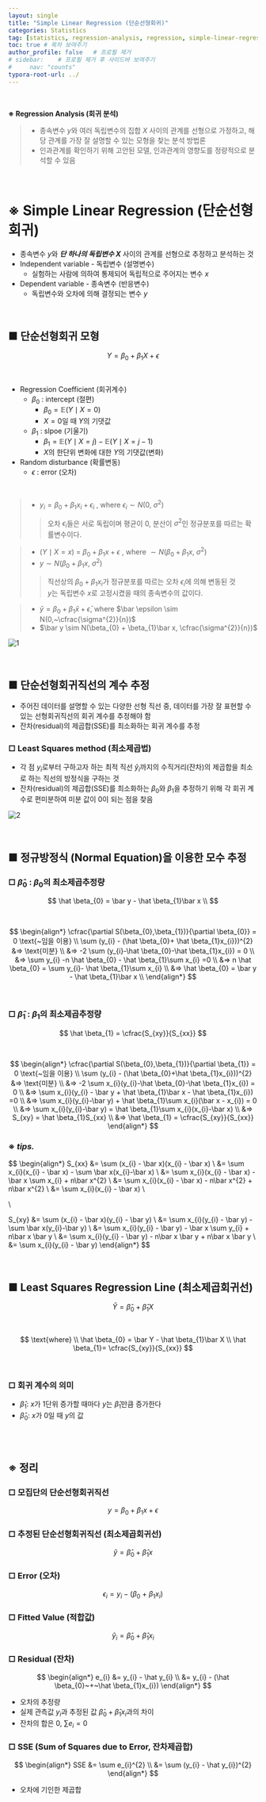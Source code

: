 ```yaml
---
layout: single
title: "Simple Linear Regression (단순선형회귀)"
categories: Statistics
tag: [statistics, regression-analysis, regression, simple-linear-regression, linear-regression]
toc: true # 목차 보여주기
author_profile: false   # 프로필 제거
# sidebar:    # 프로필 제거 후 사이드바 보여주기
#     nav: "counts"
typora-root-url: ../
---
```

<br>

**※ Regression Analysis (회귀 분석)**
> - 종속변수 $y$와 여러 독립변수의 집합 $X$ 사이의 관계를 선형으로 가정하고, 해당 관계를 가장 잘 설명할 수 있는 모형을 찾는 분석 방법론
> - 인과관계를 확인하기 위해 고안된 모델, 인과관계의 영향도를 정량적으로 분석할 수 있음

<br>

# ※ Simple Linear Regression (단순선형회귀)
- 종속변수 $y$와 ***단 하나의 독립변수 $X$*** 사이의 관계를 선형으로 추정하고 분석하는 것
- Independent variable - 독립변수 (설명변수)
  - 실험하는 사람에 의하여 통제되어 독립적으로 주어지는 변수 $x$
- Dependent variable - 종속변수 (반응변수)
  - 독립변수와 오차에 의해 결정되는 변수 $y$

<br>

## ■ 단순선형회귀 모형

$$Y = \beta_{0}+\beta_{1}X+\epsilon$$

<br>

- Regression Coefficient (회귀계수)
  - $\beta_{0}$ : intercept (절편)
    - $\beta_{0} = \mathbb{E}(Y \mid X=0)$
    - $X = 0$일 때 $Y$의 기댓값
  - $\beta_{1}$ : slpoe (기울기)
    - $\beta_{1} = \mathbb{E}(Y \mid X=j) - \mathbb{E}(Y \mid X=j-1)$
    - $X$의 한단위 변화에 대한 $Y$의 기댓값(변화)
- Random disturbance (확률변동)
  - $\epsilon$ : error (오차)

<br>

> - $y_{i} = \beta_{0} + \beta_{1}x_{i} + \epsilon_{i}$ , where $\epsilon_{i} \sim N(0,~\sigma^{2})$
>> 오차 $\epsilon_{i}$들은 서로 독립이며 평균이 0, 분산이 $\sigma^{2}$인 정규분포를 따르는 확률변수이다.

> - $(Y \mid X=x) ~=~ \beta_{0}+\beta_{1}x+\epsilon$ , where $\sim N(\beta_{0}+\beta_{1}x, ~\sigma^{2})$
> - $y \sim N(\beta_{0}+\beta_{1}x, ~\sigma^{2})$
>> 직선상의 $\beta_{0} + \beta_{1}x_{i}$가 정규분포를 따르는 오차 $\epsilon_{i}$에 의해 변동된 것<br>
>> $y$는 독립변수 $x$로 고정시켰을 때의 종속변수의 값이다.

> - $\bar y = \beta_{0} + \beta_{1}\bar x + \bar \epsilon$, where $\bar \epsilon \sim N(0,~\cfrac{\sigma^{2}}{n})$
> - $\bar y \sim N(\beta_{0} + \beta_{1}\bar x, \cfrac{\sigma^{2}}{n})$

![1]({{site.url}}/images/statistics/2024-03-31-statistics-simpleRegression/1.jpg)

<br>

## ■ 단순선형회귀직선의 계수 추정
- 주어진 데이터를 설명할 수 있는 다양한 선형 직선 중, 데이터를 가장 잘 표현할 수 있는 선형회귀직선의 회귀 계수를 추정해야 함
- 잔차(residual)의 제곱합(SSE)를 최소화하는 회귀 계수를 추정

### □ Least Squares method (최소제곱법)
- 각 점 $y_{i}$로부터 구하고자 하는 최적 직선 $\hat y_{i}$까지의 수직거리(잔차)의 제곱합을 최소로 하는 직선의 방정식을 구하는 것
- 잔차(residual)의 제곱합(SSE)를 최소화하는 $\beta_{0}$와 $\beta_{1}$을 추정하기 위해 각 회귀 계수로 편미분하여 미분 값이 0이 되는 점을 찾음

![2]({{site.url}}/images/statistics/2024-03-31-statistics-simpleRegression/2.jpg)

<br>

## ■ 정규방정식 (Normal Equation)을 이용한 모수 추정
### □ $\hat \beta_{0}$ : $\beta_{0}$의 최소제곱추정량

$$
\hat \beta_{0} = \bar y - \hat \beta_{1}\bar x \\
$$

<br>

$$
\begin{align*}
\cfrac{\partial S(\beta_{0},\beta_{1})}{\partial \beta_{0}} = 0 \text{~임을  이용} \\
\sum (y_{i} - (\hat \beta_{0}+ \hat \beta_{1}x_{i}))^{2} &=> \text{미분} \\
&=> -2 \sum (y_{i}-\hat \beta_{0}-\hat \beta_{1}x_{i}) = 0 \\
&=> \sum y_{i} -n \hat \beta_{0} - \hat \beta_{1}\sum x_{i} =0 \\
&=> n \hat \beta_{0} = \sum y_{i}- \hat \beta_{1}\sum x_{i} \\
&=> \hat \beta_{0} = \bar y - \hat \beta_{1}\bar x \\
\end{align*}
$$

<br>

### □ $\hat \beta_{1}$ : $\beta_{1}$의 최소제곱추정량

$$
\hat \beta_{1} = \cfrac{S_{xy}}{S_{xx}}
$$

<br>

$$
\begin{align*}
\cfrac{\partial S(\beta_{0},\beta_{1})}{\partial \beta_{1}} = 0 \text{~임을  이용} \\
\sum (y_{i} - (\hat \beta_{0}+\hat \beta_{1}x_{i}))^{2} &=> \text{미분} \\
&=> -2 \sum x_{i}(y_{i}-\hat \beta_{0}-\hat \beta_{1}x_{i}) = 0 \\
&=> \sum x_{i}(y_{i} - \bar y + \hat \beta_{1}\bar x - \hat \beta_{1}x_{i}) =0 \\
&=> \sum x_{i}(y_{i}-\bar y) + \hat \beta_{1}\sum x_{i}(\bar x - x_{i}) = 0 \\
&=> \sum x_{i}(y_{i}-\bar y) = \hat \beta_{1}\sum x_{i}(x_{i}-\bar x) \\
&=> S_{xy} = \hat \beta_{1}S_{xx} \\
&=> \hat \beta_{1} = \cfrac{S_{xy}}{S_{xx}}
\end{align*}
$$

### ※ ***tips.***

$$
\begin{align*}
S_{xx} &= \sum (x_{i} - \bar x)(x_{i} - \bar x) \\
&= \sum x_{i}(x_{i} - \bar x) - \sum \bar x(x_{i}-\bar x) \\
&= \sum x_{i}(x_{i} - \bar x) - \bar x \sum x_{i} + n\bar x^{2} \\
&= \sum x_{i}(x_{i} - \bar x) - n\bar x^{2} + n\bar x^{2} \\
&= \sum x_{i}(x_{i} - \bar x) \\

\\

S_{xy} &= \sum (x_{i} - \bar x)(y_{i} - \bar y) \\
&= \sum x_{i}(y_{i} - \bar y) - \sum \bar x(y_{i}-\bar y) \\
&= \sum x_{i}(y_{i} - \bar y) - \bar x \sum y_{i} + n\bar x \bar y \\
&= \sum x_{i}(y_{i} - \bar y) - n\bar x \bar y + n\bar x \bar y \\
&= \sum x_{i}(y_{i} - \bar y)
\end{align*}
$$

<br>

## ■ Least Squares Regression Line (최소제곱회귀선)
$$
\hat Y = \hat \beta_{0} + \hat \beta_{1}X
$$

<br>

$$
\text{where}  \\
\hat \beta_{0} = \bar Y - \hat \beta_{1}\bar X \\
\hat \beta_{1}= \cfrac{S_{xy}}{S_{xx}}
$$

<br>

### □ 회귀 계수의 의미
- $\hat \beta_{1}$: $x$가 1단위 증가할 때마다 $y$는 $\hat \beta_{1}$만큼 증가한다
- $\hat \beta_{0}$: $x$가 0일 때 $y$의 값

<br>
<br>

## ※ 정리
### □ 모집단의 단순선형회귀직선
$$y = \beta_{0} + \beta_{1}x + \epsilon$$

### □ 추정된 단순선형회귀직선 (최소제곱회귀선)
$$\hat y = \hat \beta_{0} + \hat \beta_{1}x$$

### □ Error (오차)
$$\epsilon_{i} = y_{i} - (\beta_{0}~+~\beta_{1}x_{i})$$

### □ Fitted Value (적합값)
$$\hat y_{i} = \hat \beta_{0} + \hat \beta_{1}x_{i}$$

### □ Residual (잔차)
$$
\begin{align*}
e_{i} &= y_{i} - \hat y_{i} \\
&= y_{i} - (\hat \beta_{0}~+~\hat \beta_{1}x_{i})
\end{align*}
$$
- 오차의 추정량
- 실제 관측값 $y_{i}$과 추정된 값 $\hat \beta_{0}+\hat \beta_{1}x_{i}$과의 차이
- 잔차의 합은 0, $\sum e_{i}=0$

### □ SSE (Sum of Squares due to Error, 잔차제곱합)
$$
\begin{align*}
SSE &= \sum e_{i}^{2} \\
&= \sum (y_{i} - \hat y_{i})^{2}
\end{align*}
$$

- 오차에 기인한 제곱합